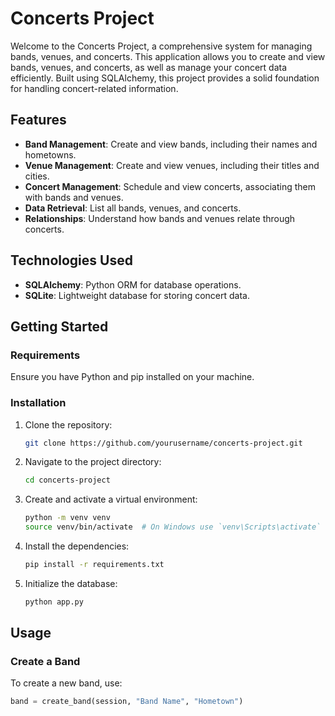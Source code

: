 # Concerts Project

Welcome to the Concerts Project, a comprehensive system for managing bands, venues, and concerts. This application allows you to create and view bands, venues, and concerts, as well as manage your concert data efficiently. Built using SQLAlchemy, this project provides a solid foundation for handling concert-related information.

## Features
- **Band Management**: Create and view bands, including their names and hometowns.
- **Venue Management**: Create and view venues, including their titles and cities.
- **Concert Management**: Schedule and view concerts, associating them with bands and venues.
- **Data Retrieval**: List all bands, venues, and concerts.
- **Relationships**: Understand how bands and venues relate through concerts.

## Technologies Used
- **SQLAlchemy**: Python ORM for database operations.
- **SQLite**: Lightweight database for storing concert data.

## Getting Started

### Requirements
Ensure you have Python and pip installed on your machine.

### Installation
1. Clone the repository:
    ```bash
    git clone https://github.com/yourusername/concerts-project.git
    ```

2. Navigate to the project directory:
    ```bash
    cd concerts-project
    ```

3. Create and activate a virtual environment:
    ```bash
    python -m venv venv
    source venv/bin/activate  # On Windows use `venv\Scripts\activate`
    ```

4. Install the dependencies:
    ```bash
    pip install -r requirements.txt
    ```

5. Initialize the database:
    ```bash
    python app.py
    ```

## Usage

### Create a Band
To create a new band, use:
```python
band = create_band(session, "Band Name", "Hometown")


